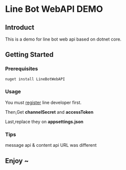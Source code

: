 # Line Bot WebAPI DEMO

## Introduct
This is a demo for line bot web api based on dotnet core.

## Getting Started


### Prerequisites
  ```sh
  nuget install LineBotWebAPI
  ```

### Usage

You must [register](https://developers.line.biz/) line developer first.

Then,Get  **channelSecret** and **accessToken**

Last,replace they on  **appsettings.json**

### Tips
message api & content api URL was different
## Enjoy ~
